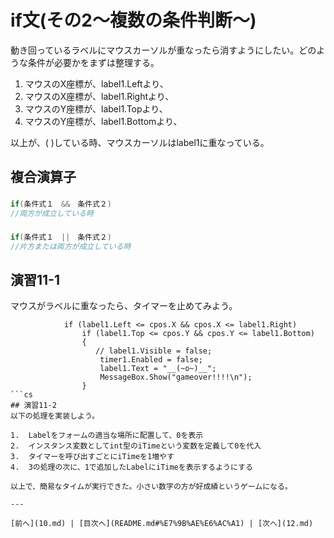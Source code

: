 # if文(その2～複数の条件判断～)
動き回っているラベルにマウスカーソルが重なったら消すようにしたい。どのような条件が必要かをまずは整理する。

1. マウスのX座標が、label1.Leftより、
2. マウスのX座標が、label1.Rightより、
3. マウスのY座標が、label1.Topより、
4. マウスのY座標が、label1.Bottomより、

以上が、( )している時、マウスカーソルはlabel1に重なっている。

## 複合演算子
###

```cs
if(条件式１　&&　条件式２)
//両方が成立している時
```

###

```cs
if(条件式１　||　条件式２)
//片方または両方が成立している時
```

## 演習11-1
マウスがラベルに重なったら、タイマーを止めてみよう。
```
            if (label1.Left <= cpos.X && cpos.X <= label1.Right)
                if (label1.Top <= cpos.Y && cpos.Y <= label1.Bottom)
                {
                   // label1.Visible = false;
                    timer1.Enabled = false;
                    label1.Text = "__(~o~)__";
                    MessageBox.Show("gameover!!!!\n");
                }
```cs
## 演習11-2
以下の処理を実装しよう。

1.	Labelをフォームの適当な場所に配置して、0を表示
2.	インスタンス変数としてint型のiTimeという変数を定義して0を代入
3.	タイマーを呼び出すごとにiTimeを1増やす
4.	3の処理の次に、1で追加したLabelにiTimeを表示するようにする

以上で、簡易なタイムが実行できた。小さい数字の方が好成績というゲームになる。

---

[前へ](10.md) | [目次へ](README.md#%E7%9B%AE%E6%AC%A1) | [次へ](12.md)

